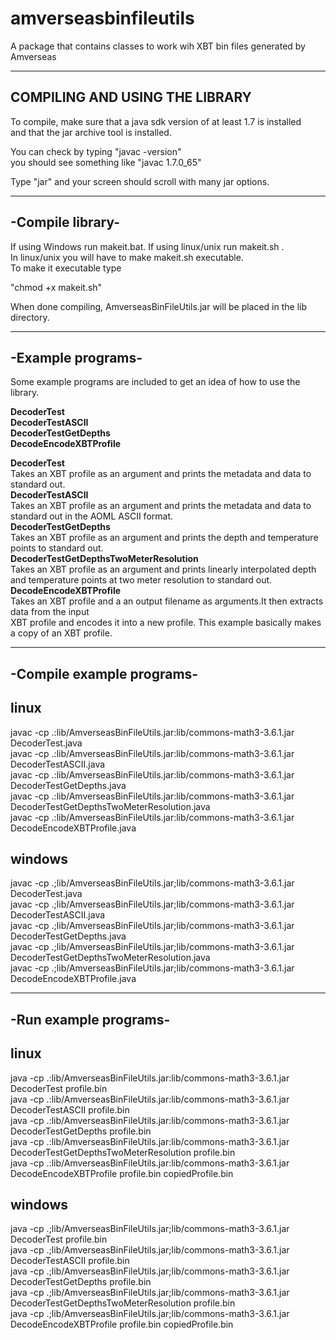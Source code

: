 # amverseasbinfileutils
A package that contains classes to work wih XBT bin files generated by Amverseas<br>


-----------------------------------
**COMPILING AND USING THE LIBRARY**
------------------------------------

To compile, make sure that a java sdk version of at least 1.7 is installed<br>
and that the jar archive tool is installed.<br>

You can check by typing "javac -version"<br>
you should see something like "javac 1.7.0_65"<br>

Type "jar" and your screen should scroll with many jar options.<br>


-----------------
-Compile library-
-----------------

If using Windows run makeit.bat. If using linux/unix run makeit.sh .<br>
In linux/unix you will have to make makeit.sh executable.<br>
To make it executable type<br>

"chmod +x makeit.sh"<br>

When done compiling, AmverseasBinFileUtils.jar will be placed in the lib directory.<br>

--------------------------
-Example programs-
--------------------------

Some example programs are included to get an idea of how to use the library.<br>

<b>DecoderTest<br>
DecoderTestASCII<br>
DecoderTestGetDepths<br>
DecodeEncodeXBTProfile</b><br>


<b>DecoderTest</b><br>
Takes an XBT profile as an argument and prints the metadata and data to standard out.<br>
<b>DecoderTestASCII</b><br>
Takes an XBT profile as an argument and prints the metadata and data to standard out in the AOML ASCII format.<br>
<b>DecoderTestGetDepths</b><br>
Takes an XBT profile as an argument and prints the depth and temperature points to standard out.<br>
<b>DecoderTestGetDepthsTwoMeterResolution</b><br>
Takes an XBT profile as an argument and prints linearly interpolated depth and temperature points  at
two meter resolution to standard out.<br>
<b>DecodeEncodeXBTProfile</b><br>
Takes an XBT profile and a an output filename as arguments.It then extracts data from the input <br>
XBT profile and encodes it into a new profile. This example basically makes a copy of an XBT profile.<br>

--------------------------
-Compile example programs-
--------------------------

linux
-----

javac -cp .:lib/AmverseasBinFileUtils.jar:lib/commons-math3-3.6.1.jar DecoderTest.java<br>
javac -cp .:lib/AmverseasBinFileUtils.jar:lib/commons-math3-3.6.1.jar DecoderTestASCII.java<br>
javac -cp .:lib/AmverseasBinFileUtils.jar:lib/commons-math3-3.6.1.jar DecoderTestGetDepths.java<br>
javac -cp .:lib/AmverseasBinFileUtils.jar:lib/commons-math3-3.6.1.jar DecoderTestGetDepthsTwoMeterResolution.java<br>
javac -cp .:lib/AmverseasBinFileUtils.jar:lib/commons-math3-3.6.1.jar DecodeEncodeXBTProfile.java<br>

windows
-------

javac -cp .;lib/AmverseasBinFileUtils.jar;lib/commons-math3-3.6.1.jar DecoderTest.java<br>
javac -cp .;lib/AmverseasBinFileUtils.jar;lib/commons-math3-3.6.1.jar DecoderTestASCII.java<br>
javac -cp .;lib/AmverseasBinFileUtils.jar;lib/commons-math3-3.6.1.jar DecoderTestGetDepths.java<br>
javac -cp .;lib/AmverseasBinFileUtils.jar;lib/commons-math3-3.6.1.jar DecoderTestGetDepthsTwoMeterResolution.java<br>
javac -cp .;lib/AmverseasBinFileUtils.jar;lib/commons-math3-3.6.1.jar DecodeEncodeXBTProfile.java<br>

----------------------
-Run example programs-
----------------------

linux
-----

java -cp .:lib/AmverseasBinFileUtils.jar:lib/commons-math3-3.6.1.jar DecoderTest profile.bin<br>
java -cp .:lib/AmverseasBinFileUtils.jar:lib/commons-math3-3.6.1.jar DecoderTestASCII profile.bin<br>
java -cp .:lib/AmverseasBinFileUtils.jar:lib/commons-math3-3.6.1.jar DecoderTestGetDepths profile.bin<br>
java -cp .:lib/AmverseasBinFileUtils.jar:lib/commons-math3-3.6.1.jar DecoderTestGetDepthsTwoMeterResolution profile.bin<br>
java -cp .:lib/AmverseasBinFileUtils.jar:lib/commons-math3-3.6.1.jar DecodeEncodeXBTProfile profile.bin copiedProfile.bin<br>

windows
-------

java -cp .;lib/AmverseasBinFileUtils.jar;lib/commons-math3-3.6.1.jar DecoderTest profile.bin<br>
java -cp .;lib/AmverseasBinFileUtils.jar;lib/commons-math3-3.6.1.jar DecoderTestASCII profile.bin<br>
java -cp .;lib/AmverseasBinFileUtils.jar;lib/commons-math3-3.6.1.jar DecoderTestGetDepths profile.bin<br>
java -cp .;lib/AmverseasBinFileUtils.jar;lib/commons-math3-3.6.1.jar DecoderTestGetDepthsTwoMeterResolution profile.bin<br>
java -cp .;lib/AmverseasBinFileUtils.jar;lib/commons-math3-3.6.1.jar DecodeEncodeXBTProfile profile.bin copiedProfile.bin<br>




